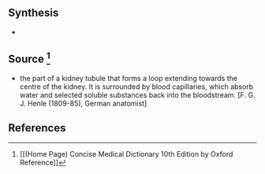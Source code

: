 ## Synthesis
- 
## Source [^1]
- the part of a kidney tubule that forms a loop extending towards the centre of the kidney. It is surrounded by blood capillaries, which absorb water and selected soluble substances back into the bloodstream. \[F. G. J. Henle (1809-85), German anatomist]
## References

[^1]: [[(Home Page) Concise Medical Dictionary 10th Edition by Oxford Reference]]